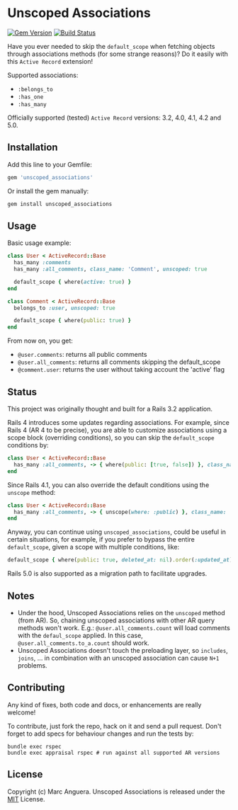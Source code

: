 # Unscoped Associations

[![Gem Version](https://badge.fury.io/rb/unscoped_associations.svg)](http://badge.fury.io/rb/unscoped_associations)
[![Build Status](https://travis-ci.org/markets/unscoped_associations.svg?branch=master)](https://travis-ci.org/markets/unscoped_associations)

Have you ever needed to skip the `default_scope` when fetching objects through associations methods (for some strange reasons)? Do it easily with this `Active Record` extension!

Supported associations:

- `:belongs_to`
- `:has_one`
- `:has_many`

Officially supported (tested) `Active Record` versions: 3.2, 4.0, 4.1, 4.2 and 5.0.

## Installation

Add this line to your Gemfile:

```ruby
gem 'unscoped_associations'
```

Or install the gem manually:

```ruby
gem install unscoped_associations
```

## Usage

Basic usage example:

```ruby
class User < ActiveRecord::Base
  has_many :comments
  has_many :all_comments, class_name: 'Comment', unscoped: true

  default_scope { where(active: true) }
end

class Comment < ActiveRecord::Base
  belongs_to :user, unscoped: true

  default_scope { where(public: true) }
end
```

From now on, you get:

- `@user.comments`: returns all public comments
- `@user.all_comments`: returns all comments skipping the default_scope
- `@comment.user`: returns the user without taking account the 'active' flag

## Status

This project was originally thought and built for a Rails 3.2 application.

Rails 4 introduces some updates regarding associations. For example, since Rails 4 (AR 4 to be precise), you are able to customize associations using a scope block (overriding conditions), so you can skip the `default_scope` conditions by:

```ruby
class User < ActiveRecord::Base
  has_many :all_comments, -> { where(public: [true, false]) }, class_name: 'Comment'
end
```

Since Rails 4.1, you can also override the default conditions using the `unscope` method:

```ruby
class User < ActiveRecord::Base
  has_many :all_comments, -> { unscope(where: :public) }, class_name: 'Comment'
end
```

Anyway, you can continue using `unscoped_associations`, could be useful in certain situations, for example, if you prefer to bypass the entire `default_scope`, given a scope with multiple conditions, like:

```ruby
default_scope { where(public: true, deleted_at: nil).order(:updated_at) }
```

Rails 5.0 is also supported as a migration path to facilitate upgrades.

## Notes

- Under the hood, Unscoped Associations relies on the `unscoped` method (from AR). So, chaining unscoped associations with other AR query methods won't work. E.g.: `@user.all_comments.count` will load comments with the `defaul_scope` applied. In this case, `@user.all_comments.to_a.count` should work.
- Unscoped Associations doesn't touch the preloading layer, so `includes`, `joins`, ... in combination with an unscoped association can cause `N+1` problems.

## Contributing

Any kind of fixes, both code and docs, or enhancements are really welcome!

To contribute, just fork the repo, hack on it and send a pull request. Don't forget to add specs for behaviour changes and run the tests by:

```
bundle exec rspec
bundle exec appraisal rspec # run against all supported AR versions
```

## License

Copyright (c) Marc Anguera. Unscoped Associations is released under the [MIT](LICENSE) License.
